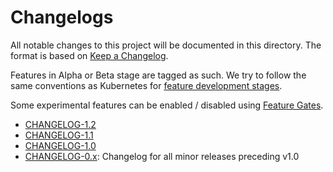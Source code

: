 # Changelogs

All notable changes to this project will be documented in this directory. The
format is based on [Keep a Changelog](https://keepachangelog.com/en/1.0.0/).

Features in Alpha or Beta stage are tagged as such. We try to follow the same
conventions as Kubernetes for [feature development
stages](https://github.com/kubernetes/community/blob/master/contributors/devel/sig-architecture/api_changes.md#alpha-beta-and-stable-versions).

Some experimental features can be enabled / disabled using [Feature
Gates](../docs/feature-gates.md).

- [CHANGELOG-1.2](CHANGELOG-1.2.md)
- [CHANGELOG-1.1](CHANGELOG-1.1.md)
- [CHANGELOG-1.0](CHANGELOG-1.0.md)
- [CHANGELOG-0.x](CHANGELOG-0.x.md): Changelog for all minor releases preceding v1.0
